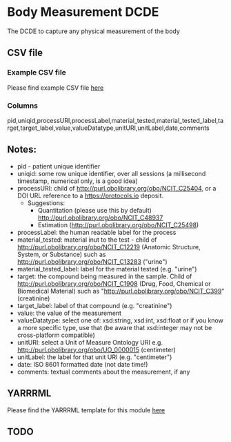 # Body Measurement DCDE

The DCDE to capture any physical measurement of the body

## CSV file 

### Example CSV file
Please find example CSV file [here](../csv/lab_measurement.csv)

### Columns

 pid,uniqid,processURI,processLabel,material_tested,material_tested_label,target,target_label,value,valueDatatype,unitURI,unitLabel,date,comments

## Notes:
  * pid - patient unique identifier
  * uniqid:  some row unique identifier, over all sessions (a millisecond timestamp, numerical only, is a good idea)
  * processURI:  child of http://purl.obolibrary.org/obo/NCIT_C25404, or a DOI URL reference to a https://protocols.io deposit.
    * Suggestions:
      * Quantitation (please use this by default) http://purl.obolibrary.org/obo/NCIT_C48937
      * Estimation (http://purl.obolibrary.org/obo/NCIT_C25498)
  * processLabel:  the human readable label for the process
  * material_tested:  material inut to the test - child of http://purl.obolibrary.org/obo/NCIT_C12219 (Anatomic Structure, System, or Substance) such as http://purl.obolibrary.org/obo/NCIT_C13283 ("urine")
  * material_tested_label: label for the material tested (e.g. "urine")
  * target:  the compound being measured in the sample. Child of  http://purl.obolibrary.org/obo/NCIT_C1908 (Drug, Food, Chemical or Biomedical Material) such as "http://purl.obolibrary.org/obo/NCIT_C399" (creatinine)
  * target_label:  label of that compound (e.g. "creatinine")
  * value:  the value of the measurement
  * valueDatatype: select one of:  xsd:string, xsd:int, xsd:float  or if you know a more specific type, use that (be aware that xsd:integer may not be cross-platform compatible)
  * unitURI: select a Unit of Measure Ontology URI e.g. http://purl.obolibrary.org/obo/UO_0000015 (centimeter)
  * unitLabel:  the label for that unit URI (e.g. "centimeter")
  * date:  ISO 8601 formatted date  (not date time!)
  * comments:  textual comments about the measurement, if any

## YARRRML

Please find the YARRRML template for this module [here](../templates/body_measurement_yarrrml_template.yaml)
  
##  TODO

